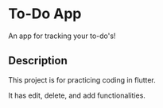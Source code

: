 # To-Do App

An app for tracking your to-do's! 

## Description

This project is for practicing coding in flutter.

It has edit, delete, and add functionalities.
